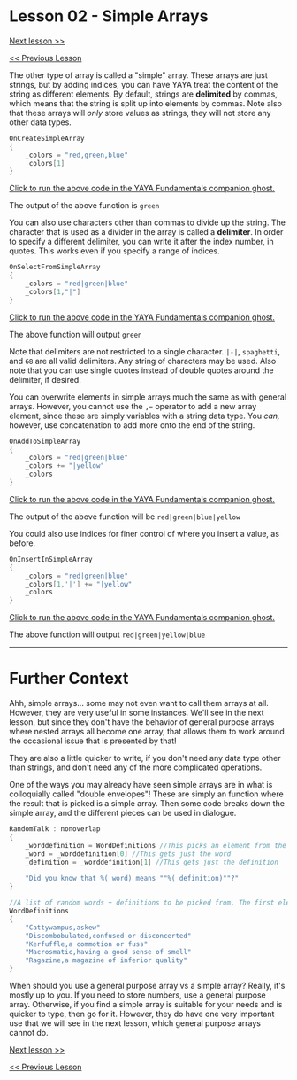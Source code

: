 # Lesson 02 - Simple Arrays

[Next lesson >>](https://github.com/Zichqec/YAYA_Fundamentals/blob/main/Module%2002%20-%20Arrays/03%20-%20Multidimensional%20Arrays.md)

[<< Previous Lesson](https://github.com/Zichqec/YAYA_Fundamentals/blob/main/Module%2002%20-%20Arrays/01%20-%20General%20Purpose%20Arrays%20Pt%202.md)

The other type of array is called a "simple" array. These arrays are just strings, but by adding indices, you can have YAYA treat the content of the string as different elements. By default, strings are **delimited** by commas, which means that the string is split up into elements by commas. Note also that these arrays will *only* store values as strings, they will not store any other data types.

```c
OnCreateSimpleArray
{
	_colors = "red,green,blue"
	_colors[1]
}
```

[Click to run the above code in the YAYA Fundamentals companion ghost.](https://zichqec.github.io/s-the-skeleton/jump.html?url=x-ukagaka-link%3Atype%3Devent%26ghost%3DYAYA%20Fundamentals%26info%3DOnExample.M2.L2.CreateSimpleArray)

The output of the above function is `green`

You can also use characters other than commas to divide up the string. The character that is used as a divider in the array is called a **delimiter**. In order to specify a different delimiter, you can write it after the index number, in quotes. This works even if you specify a range of indices.

```c
OnSelectFromSimpleArray
{
	_colors = "red|green|blue"
	_colors[1,"|"]
}
```

[Click to run the above code in the YAYA Fundamentals companion ghost.](https://zichqec.github.io/s-the-skeleton/jump.html?url=x-ukagaka-link%3Atype%3Devent%26ghost%3DYAYA%20Fundamentals%26info%3DOnExample.M2.L2.SelectFromSimpleArray)

The above function will output `green`

Note that delimiters are not restricted to a single character. `|-|`, `spaghetti`, and `68` are all valid delimiters. Any string of characters may be used. Also note that you can use single quotes instead of double quotes around the delimiter, if desired.

You can overwrite elements in simple arrays much the same as with general arrays. However, you cannot use the `,=` operator to add a new array element, since these are simply variables with a string data type. You *can,* however, use concatenation to add more onto the end of the string.

```c
OnAddToSimpleArray
{
	_colors = "red|green|blue"
	_colors += "|yellow"
	_colors
}
```

[Click to run the above code in the YAYA Fundamentals companion ghost.](https://zichqec.github.io/s-the-skeleton/jump.html?url=x-ukagaka-link%3Atype%3Devent%26ghost%3DYAYA%20Fundamentals%26info%3DOnExample.M2.L2.AddToSimpleArray)

The output of the above function will be `red|green|blue|yellow`

You could also use indices for finer control of where you insert a value, as before.

```c
OnInsertInSimpleArray
{
	_colors = "red|green|blue"
	_colors[1,'|'] += "|yellow"
	_colors
}
```

[Click to run the above code in the YAYA Fundamentals companion ghost.](https://zichqec.github.io/s-the-skeleton/jump.html?url=x-ukagaka-link%3Atype%3Devent%26ghost%3DYAYA%20Fundamentals%26info%3DOnExample.M2.L2.InsertInSimpleArray)

The above function will output `red|green|yellow|blue`

---

# Further Context

Ahh, simple arrays... some may not even want to call them arrays at all. However, they are very useful in some instances. We'll see in the next lesson, but since they don't have the behavior of general purpose arrays where nested arrays all become one array, that allows them to work around the occasional issue that is presented by that!

They are also a little quicker to write, if you don't need any data type other than strings, and don't need any of the more complicated operations.

One of the ways you may already have seen simple arrays are in what is colloquially called "double envelopes"! These are simply an function where the result that is picked is a simple array. Then some code breaks down the simple array, and the different pieces can be used in dialogue.

```c
RandomTalk : nonoverlap
{
	_worddefinition = WordDefinitions //This picks an element from the array and stores it in _worddefinition
	_word = _worddefinition[0] //This gets just the word
	_definition = _worddefinition[1] //This gets just the definition
	
	"Did you know that %(_word) means ""%(_definition)""?"
}

//A list of random words + definitions to be picked from. The first element of each is the word, and the second element of each is the definition for that word.
WordDefinitions
{
	"Cattywampus,askew"
	"Discombobulated,confused or disconcerted"
	"Kerfuffle,a commotion or fuss"
	"Macrosmatic,having a good sense of smell"
	"Ragazine,a magazine of inferior quality"
}
```

When should you use a general purpose array vs a simple array? Really, it's mostly up to you. If you need to store numbers, use a general purpose array. Otherwise, if you find a simple array is suitable for your needs and is quicker to type, then go for it. However, they do have one very important use that we will see in the next lesson, which general purpose arrays cannot do.


[Next lesson >>](https://github.com/Zichqec/YAYA_Fundamentals/blob/main/Module%2002%20-%20Arrays/03%20-%20Multidimensional%20Arrays.md)

[<< Previous Lesson](https://github.com/Zichqec/YAYA_Fundamentals/blob/main/Module%2002%20-%20Arrays/01%20-%20General%20Purpose%20Arrays%20Pt%202.md)